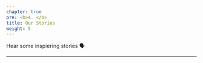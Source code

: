 ```yaml
---
chapter: true
pre: <b>4. </b>
title: Our Stories
weight: 5
---
```


Hear some inspiering stories 🗣 












-----------------------------

